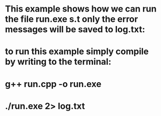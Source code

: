# This example shows how we can run the file run.exe s.t only the error messages will be saved to log.txt:
# to run this example simply compile by writing to the terminal:
# g++ run.cpp -o run.exe
# ./run.exe 2> log.txt

